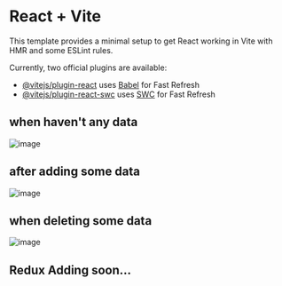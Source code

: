 # React + Vite

This template provides a minimal setup to get React working in Vite with HMR and some ESLint rules.

Currently, two official plugins are available:

- [@vitejs/plugin-react](https://github.com/vitejs/vite-plugin-react/blob/main/packages/plugin-react/README.md) uses [Babel](https://babeljs.io/) for Fast Refresh
- [@vitejs/plugin-react-swc](https://github.com/vitejs/vite-plugin-react-swc) uses [SWC](https://swc.rs/) for Fast Refresh

## when haven't any data
![image](https://github.com/kundankrgupta1/Github-Redux/assets/102321668/f6a94cc9-50c7-413c-a98d-d321d68424a6)


## after adding some data
![image](https://github.com/kundankrgupta1/Github-Redux/assets/102321668/e604c5e9-ee7c-4169-ac4f-aeb199eb92d1)

## when deleting some data
![image](https://github.com/kundankrgupta1/Github-Redux/assets/102321668/d5f59d49-749a-481f-a7e7-a7d021382cc6)


## Redux Adding soon...
